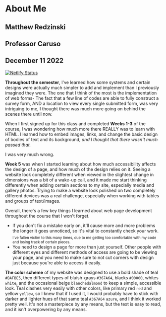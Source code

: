 # About Me
## Matthew Redzinski
## Professor Caruso 
## December 11 2022
[![Netlify Status](https://api.netlify.com/api/v1/badges/6bf91137-55a6-4058-a421-77e46ec2571b/deploy-status)](https://app.netlify.com/sites/about-me-mredzinski02/deploys)

**Throughout the semester**, I've learned how some systems and certain designs were actually much simpler to add and implement than I previously imagined they were. The one that I think of the most is the implementation of web forms- The fact that a few line of codes are able to fully construct a survey form, AND a location to view every single submitted form, was very intriguing to me, I thought there was much more going on behind the scenes there until now. 

When I first signed up for this class and completed **Weeks 1-3** of the course, I was wondering how much more there REALLY was to learn with HTML. I learned how to embed images, links, and change the basic design of bodies of text and its background, *and I thought that there wasn't much passed that.*

I was very much wrong.

**Week 5** was when I started learning about how much accessibility affects the design of a page, and how much of the design relies on it. Seeing a website look completely different when viewed in the slightest change in dimensions was a bit of a wake-up call, and it made me start thinking differently when adding certain sections to my site, especially media and gallery photos. Trying to make a website look polished on two completely different devices was a real challenge, especially when working with tables and groups of text/images. 

Overall, there's a few key things I learned about web page development throughout the course that I won't forget.
- If you don't fix a mistake early on, it'll cause more and more problems the longer it goes unnoticed, so it's vital to constantly check your work.
<sub>I've fallen victim to this many times, due to me getting too comfortable with my code and losing track of certain pieces.</sub>
- You need to design a page for more than just yourself. Other people with different eyes and different methods of access are going to be viewing your page, and you need to make sure to not cut corners with design just because you're able to access it easily.

**The color scheme** of my website was designed to use a bold shade of teal `#BAFBE5`, then different types of bluish-grays `#367A64`, blacks `#00000`, whites `white`, and the occasional beige `blanchedalmond` to keep a simple, accessible look. Teal clashes very easily with other colors, like primary red `red` and yellow `yellow`, so I knew that if I used it, I would probably have to stick with darker and lighter hues of that same teal `#367A64` `azure`, and I think it worked pretty well. It's not a masterpiece by any means, but the text is easy to read, and it isn't overpowering by any means.



